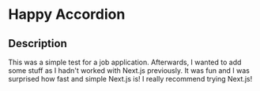 # Happy Accordion

## Description

This was a simple test for a job application. Afterwards, I wanted to add some stuff as I hadn't worked with Next.js previously.
It was fun and I was surprised how fast and simple Next.js is! I really recommend trying Next.js!
